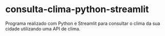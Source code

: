 # consulta-clima-python-streamlit
Programa realizado com Python e Streamlit para consultar o clima da sua cidade utilizando uma API de clima.
